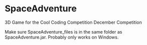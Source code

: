 # SpaceAdventure
3D Game for the Cool Coding Competition December Competition

Make sure SpaceAdventure_files is in the same folder as SpaceAdventure.jar. Probably only works on Windows.

